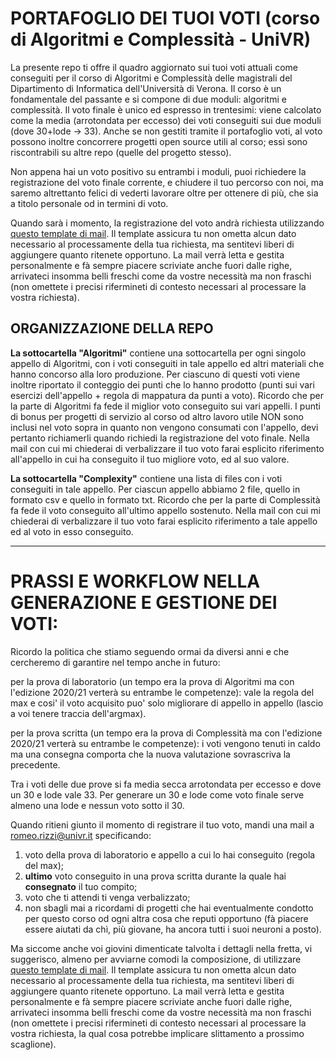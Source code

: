 # PORTAFOGLIO DEI TUOI VOTI (corso di Algoritmi e Complessità - UniVR)

La presente repo ti offre il quadro aggiornato sui tuoi voti attuali come conseguiti per il corso di Algoritmi e Complessità delle magistrali del Dipartimento di Informatica dell'Università di Verona.
Il corso &egrave; un fondamentale del passante e si compone di due moduli: algoritmi e complessit&agrave;.
Il voto finale &egrave; unico ed espresso in trentesimi:
viene calcolato come la media (arrotondata per eccesso) dei voti conseguiti sui due moduli (dove 30+lode &rarr; 33).
Anche se non gestiti tramite il portafoglio voti, al voto possono inoltre concorrere progetti open source utili al corso;
essi sono riscontrabili su altre repo (quelle del progetto stesso).
<p>
Non appena hai un voto positivo su entrambi i moduli,
puoi richiedere la registrazione del voto finale corrente, e chiudere il tuo percorso con noi, ma saremo altrettanto felici di vederti lavorare oltre per ottenere di pi&ugrave;, che sia a titolo personale od in termini di voto.
</p>
<p>
Quando sarà i momento, la registrazione del voto andrà richiesta utilizzando
<a href="mailto:romeo.rizzi@univr.it?cc=ferdinando.cicalese@univr.it&subject=Richiesta%20registrazione%20voto%20finale%20Algoritmi%20e%20Complessità&body=Prof.%20Rizzi%2c%0D%0A
per%20l'insegnamento%20di%20Algoritmi%20e%20Complessità%2c%20le%20chiedo%20di%20procedere%20ora%20alla%20verbalizzazione%20del%20mio%20voto%2c%20che%20a%20mè%20risulta%20essere%20come%20segue%2e%0D%0A%0D%0A
%20*%20voto%20da%20registrare:%20%2e%2e%2e%2e%2e%2e%2e%20%20%20<%2d%2d%5bCAMPO NECESSARIO%5d%0D%0A%0D%0A
%20*%20scadenza%20per%20l'evasione%20della%20richiesta:%20%2e%2e%2e%2e%2e%2e%2e%2e%2e%2e%2e%2e%2e%20%2c%20ragione%20urgenza:%20%2e%2e%2e%2e%2e%2e%2e%2e%2e%2e%2e%2e%2e%2e%2e%20%20%20<%2d%2d%5b2%20CAMPI FACOLTATIVI%20%28da%20specificare%20solo%20se%20hai%20URGENZA%29%5d%0D%0A%0D%0A
Ecco%20come%20lo%20avrei%20composto%20dal%20mio%20portafoglio%20voti%20attuale:%0D%0A
%20*%20voto%20Complessità:%20%2e%2e%2e%2e%2e%2e%2e%20%20%20<%2d%2d%5bCAMPO NECESSARIO%5d%0D%0A
%20*%20conseguito%20nell'appello%20yyyy-mm-dd%20%20%20<%2d%2d%5bCAMPO FACOLTATIVO%28se%20non%20sei%20sicuro%20sull'appello%20puoi%20evitare%20di%20specificarlo%20o%20%20suggerire%20una%20specifica%20indicativa%29%5d%0D%0A
%20*%20voto%20Algoritmi:%20%2e%2e%2e%2e%2e%2e%2e%20%20%20<%2d%2d%5bCAMPO NECESSARIO%5d%0D%0A
%20*%20conseguito%20nell'appello%20yyyy-mm-dd%20%20%20<%2d%2d%5bCAMPO FACOLTATIVO%20%28se%20non%20sei%20sicuro%20sull'appello%20puoi%20evitare%20di%20specificarlo%20o%20%20suggerire%20una%20specifica%20indicativa%29%5d%0D%0A%0D%0A
Ed%20eccole%20i%20miei%20dati:%0D%0A
%20*%20nome:%20xxxxxx%20%20%20<%2d%2d%5bCAMPO NECESSARIO%5d%0D%0A
%20*%20cognome:%20xxxxxx%20%20%20<%2d%2d%5bCAMPO NECESSARIO%5d%0D%0A%20*%20matricola:%20VR??????%20%20%20<%2d%2d%5bCAMPO NECESSARIO%5d%0D%0A%0D%0A%0D%0A
Nel%20comporre%20il%20voto%20ho%20utilizzato%20la%20regola%20della%20media%20per%20eccesso%20dove%2030+lode%20=%2033%2e%20%0D%0A
Nota:%20Per%20ottenere%2030+lode%20servono%20due%2030%20ed%20almeno%20una%20lode%2e">questo template di mail</a>. Il template assicura tu non ometta alcun dato necessario al processamente della tua richiesta, ma sentitevi liberi di aggiungere quanto ritenete opportuno.
La mail verrà letta e gestita personalmente e fà sempre piacere scriviate anche fuori dalle righe, arrivateci insomma belli freschi come da vostre necessit&agrave; ma non fraschi (non omettete i precisi rifermineti di contesto necessari al processare la vostra richiesta).
</p>




## ORGANIZZAZIONE DELLA REPO

__La sottocartella "Algoritmi"__ contiene una sottocartella per ogni singolo appello di Algoritmi, con i voti conseguiti in tale appello ed altri materiali che hanno concorso alla loro produzione.
Per ciascuno di questi voti viene inoltre riportato il conteggio dei punti che lo hanno prodotto (punti sui vari esercizi dell'appello + regola di mappatura da punti a voto). Ricordo che per la parte di Algoritmi fa fede il miglior voto conseguito sui vari appelli. I punti di bonus per progetti di servizio al corso od altro lavoro utile NON sono inclusi nel voto sopra in quanto non vengono consumati con l'appello, devi pertanto richiamerli quando richiedi la registrazione del voto finale.
Nella mail con cui mi chiederai di verbalizzare il tuo voto farai esplicito riferimento all'appello in cui ha conseguito il tuo migliore voto, ed al suo valore.

__La sottocartella "Complexity"__ contiene una lista di files con i voti conseguiti in tale appello. Per ciascun appello abbiamo 2 file, quello in formato csv e quello in formato txt. Ricordo che per la parte di Complessità fa fede il voto conseguito all'ultimo appello sostenuto.
Nella mail con cui mi chiederai di verbalizzare il tuo voto farai esplicito riferimento a tale appello ed al voto in esso conseguito.


---
# PRASSI E WORKFLOW NELLA GENERAZIONE E GESTIONE DEI VOTI:

Ricordo la politica che stiamo seguendo ormai da diversi anni e che cercheremo di garantire nel tempo anche in futuro:

per la prova di laboratorio (un tempo era la prova di Algoritmi ma con l'edizione 2020/21 verterà su entrambe le competenze): vale la regola del max e cosi' il voto acquisito puo' solo migliorare di appello in appello (lascio a voi tenere traccia dell'argmax). 

per la prova scritta (un tempo era la prova di Complessità ma con l'edizione 2020/21 verterà su entrambe le competenze): i voti vengono tenuti in caldo ma una consegna comporta che la nuova valutazione sovrascriva la precedente.

Tra i voti delle due prove si fa media secca arrotondata per eccesso e dove un 30 e lode vale 33. Per generare un 30 e lode come voto finale serve almeno una lode e nessun voto sotto il 30.

Quando ritieni giunto il momento di registrare il tuo voto, mandi una mail a romeo.rizzi@univr.it specificando:
1. voto della prova di laboratorio e appello a cui lo hai conseguito (regola del max); 
2. __ultimo__ voto conseguito in una prova scritta durante la quale hai __consegnato__ il tuo compito;
3. voto che ti attendi ti venga verbalizzato;
4. non sbagli mai a ricordami di progetti che hai eventualmente condotto per questo corso od ogni altra cosa che reputi opportuno (fà piacere essere aiutati da chì, più giovane, ha ancora tutti i suoi neuroni a posto).

Ma siccome anche voi giovini dimenticate talvolta i dettagli nella fretta, vi suggerisco, almeno per avviarne comodi la composizione, di utilizzare
<a href="mailto:romeo.rizzi@univr.it?cc=ferdinando.cicalese@univr.it&subject=Richiesta%20registrazione%20voto%20finale%20Algoritmi%20e%20Complessità&body=Prof.%20Rizzi%2c%0D%0A
per%20l'insegnamento%20di%20Algoritmi%20e%20Complessità%2c%20le%20chiedo%20di%20procedere%20ora%20alla%20verbalizzazione%20del%20mio%20voto%2c%20che%20a%20mè%20risulta%20essere%20come%20segue%2e%0D%0A%0D%0A
%20*%20voto%20da%20registrare:%20%2e%2e%2e%2e%2e%2e%2e%20%20%20<%2d%2d%5bCAMPO NECESSARIO%5d%0D%0A%0D%0A
%20*%20scadenza%20per%20l'evasione%20della%20richiesta:%20%2e%2e%2e%2e%2e%2e%2e%2e%2e%2e%2e%2e%2e%20%2c%20ragione%20urgenza:%20%2e%2e%2e%2e%2e%2e%2e%2e%2e%2e%2e%2e%2e%2e%2e%20%20%20<%2d%2d%5b2%20CAMPI FACOLTATIVI%20%28da%20specificare%20solo%20se%20hai%20URGENZA%29%5d%0D%0A%0D%0A
Ecco%20come%20lo%20avrei%20composto%20dal%20mio%20portafoglio%20voti%20attuale:%0D%0A
%20*%20voto%20Complessità:%20%2e%2e%2e%2e%2e%2e%2e%20%20%20<%2d%2d%5bCAMPO NECESSARIO%5d%0D%0A
%20*%20conseguito%20nell'appello%20yyyy-mm-dd%20%20%20<%2d%2d%5bCAMPO FACOLTATIVO%28se%20non%20sei%20sicuro%20sull'appello%20puoi%20evitare%20di%20specificarlo%20o%20%20suggerire%20una%20specifica%20indicativa%29%5d%0D%0A
%20*%20voto%20Algoritmi:%20%2e%2e%2e%2e%2e%2e%2e%20%20%20<%2d%2d%5bCAMPO NECESSARIO%5d%0D%0A
%20*%20conseguito%20nell'appello%20yyyy-mm-dd%20%20%20<%2d%2d%5bCAMPO FACOLTATIVO%20%28se%20non%20sei%20sicuro%20sull'appello%20puoi%20evitare%20di%20specificarlo%20o%20%20suggerire%20una%20specifica%20indicativa%29%5d%0D%0A%0D%0A
Ed%20eccole%20i%20miei%20dati:%0D%0A
%20*%20nome:%20xxxxxx%20%20%20<%2d%2d%5bCAMPO NECESSARIO%5d%0D%0A
%20*%20cognome:%20xxxxxx%20%20%20<%2d%2d%5bCAMPO NECESSARIO%5d%0D%0A%20*%20matricola:%20VR??????%20%20%20<%2d%2d%5bCAMPO NECESSARIO%5d%0D%0A%0D%0A%0D%0A
Nel%20comporre%20il%20voto%20ho%20utilizzato%20la%20regola%20della%20media%20per%20eccesso%20dove%2030+lode%20=%2033%2e%20%0D%0A
Nota:%20Per%20ottenere%2030+lode%20servono%20due%2030%20ed%20almeno%20una%20lode%2e">questo template di mail</a>. Il template assicura tu non ometta alcun dato necessario al processamente della tua richiesta, ma sentitevi liberi di aggiungere quanto ritenete opportuno.
La mail verrà letta e gestita personalmente e fà sempre piacere scriviate anche fuori dalle righe, arrivateci insomma belli freschi come da vostre necessit&agrave; ma non fraschi (non omettete i precisi rifermineti di contesto necessari al processare la vostra richiesta, la qual cosa potrebbe implicare slittamento a prossimo scaglione).
</p>
